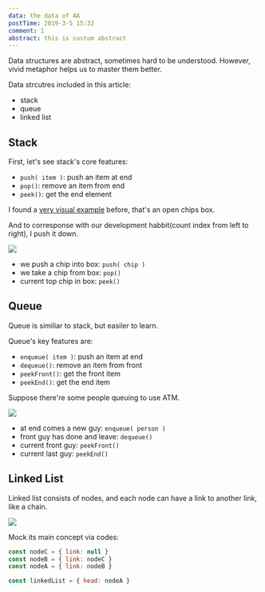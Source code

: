 ```yaml
---
data: the data of AA 
postTime: 2019-3-5 15:32
comment: 1
abstract: this is custom abstract
---
```



Data structures are abstract, sometimes hard to be understood. However, vivid metaphor helps us to master them better.  

Data strcutres included in this article:
* stack
* queue
* linked list


## Stack
First, let's see stack's core features:
* `push( item )`: push an item at end
* `pop()`: remove an item from end
* `peek()`: get the end element

I found a [very visual example](https://jshilpa.com/stacks-in-a-nutshell-learning-through-examples/) before, that's an open chips box.   

And to corresponse with our development habbit(count index from left to right), I push it down.   

![](https://terry-su.github.io/BlogCDN/images/pringles.jpg)      
* we push a chip into box: `push( chip )`
* we take a chip from box: `pop()`
* current top chip in box: `peek()`






## Queue
Queue is similiar to stack, but easiler to learn.   

Queue's key features are:
* `enqueue( item )`: push an item at end 
* `dequeue()`: remove an item from front
* `peekFront()`: get the front item
* `peekEnd()`: get the end item


Suppose there're some people queuing to use ATM.  

![](https://terry-su.github.io/BlogCDN/images/queue-for-atm.png)  

* at end comes a new guy: `enqueue( person )`
* front guy has done and leave: `dequeue()`
* current front guy: `peekFront()`
* current last guy: `peekEnd()`






## Linked List
Linked list consists of nodes, and each node can have a link to another link, like a chain.

![](https://terry-su.github.io/BlogCDN/images/chain.jpg)  

Mock its main concept via codes:
```js
const nodeC = { link: null }
const nodeB = { link: nodeC }
const nodeA = { link: nodeB }

const linkedList = { head: nodeA }
```